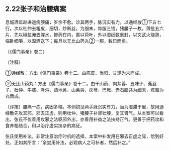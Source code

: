## 2.22张子和治腰痛案

息城酒监赵进道病腰痛，岁余不愈。诊其两手，脉沉实有力。以通经散①下五七行。次以杜仲去粗皮，细切，炒断丝，为细末，每服三钱，猪腰子一枚，薄批五六片，先以椒盐淹去腥水，掺药在内，裹以荷叶，外以湿纸数重封，以文武火烧熟，临卧细嚼，以温酒送下；每旦以无比山药丸②一服，数日而愈。

（《儒门事亲》卷二）

〔注释〕

①通经散：方出《儒门事亲》卷十二。由陈皮、当归、甘遂为末而成。

②无比山药丸：方出《儒门事亲》卷十二。由干山药、肉苁蓉、五味子、菟丝子、杜仲、牛膝、泽泻、熟地黄、山茱萸、茯苓、巴戟、赤石脂共为细末，炼蜜为丸而成。

〔评按〕腰痛一症，病因多端。本例初见两手脉沉实有力，当为湿滞于里，故用通经散先攻其邪。邪去正虚，则用杜仲、猪腰子补肾壮腰，复其肾气。从本案可以看出，张氏不仅善用攻邪之法驱邪外出，亦善用补益之法扶持正气。更善于把药攻和食养相结合，用以治疗虚实挟杂的病证。

张氏使用补法，非常注意治疗时机的选择，本案中补发用在邪去正虚之际，恰到好处，正如其所言：“余尝用补法，必观病人之可补者，然后补之。”
